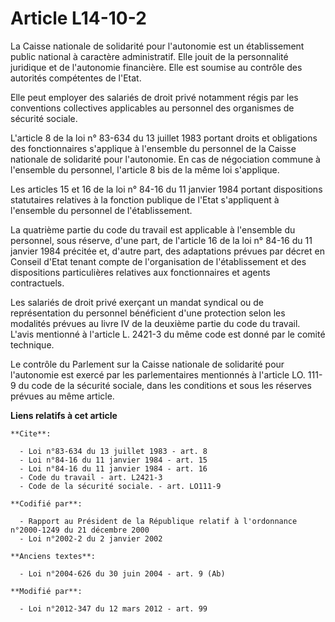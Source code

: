 # Article L14-10-2

La Caisse nationale de solidarité pour l'autonomie est un établissement public national à caractère administratif. Elle jouit
de la personnalité juridique et de l'autonomie financière. Elle est soumise au contrôle des autorités compétentes de l'Etat. 

Elle peut employer des salariés de droit privé notamment régis par les conventions collectives applicables au personnel des
organismes de sécurité sociale. 

L'article 8 de la loi n° 83-634 du 13 juillet 1983 portant droits et obligations des fonctionnaires s'applique à l'ensemble
du personnel de la Caisse nationale de solidarité pour l'autonomie. En cas de négociation commune à l'ensemble du personnel,
l'article 8 bis de la même loi s'applique. 

Les articles 15 et 16 de la loi n° 84-16 du 11 janvier 1984 portant dispositions statutaires relatives à la fonction publique
de l'Etat s'appliquent à l'ensemble du personnel de l'établissement. 

La quatrième partie du code du travail est applicable à l'ensemble du personnel, sous réserve, d'une part, de l'article 16 de
la loi n° 84-16 du 11 janvier 1984 précitée et, d'autre part, des adaptations prévues par décret en Conseil d'Etat tenant
compte de l'organisation de l'établissement et des dispositions particulières relatives aux fonctionnaires et agents
contractuels. 

Les salariés de droit privé exerçant un mandat syndical ou de représentation du personnel bénéficient d'une protection selon
les modalités prévues au livre IV de la deuxième partie du code du travail. L'avis mentionné à l'article L. 2421-3 du même
code est donné par le comité technique. 

Le contrôle du Parlement sur la Caisse nationale de solidarité pour l'autonomie est exercé par les parlementaires mentionnés
à l'article LO. 111-9 du code de la sécurité sociale, dans les conditions et sous les réserves prévues au même article.

**Liens relatifs à cet article**

	**Cite**:

	  - Loi n°83-634 du 13 juillet 1983 - art. 8
	  - Loi n°84-16 du 11 janvier 1984 - art. 15
	  - Loi n°84-16 du 11 janvier 1984 - art. 16
	  - Code du travail - art. L2421-3
	  - Code de la sécurité sociale. - art. LO111-9

	**Codifié par**:

	  - Rapport au Président de la République relatif à l'ordonnance n°2000-1249 du 21 décembre 2000
	  - Loi n°2002-2 du 2 janvier 2002

	**Anciens textes**:

	  - Loi n°2004-626 du 30 juin 2004 - art. 9 (Ab)

	**Modifié par**:

	  - Loi n°2012-347 du 12 mars 2012 - art. 99
